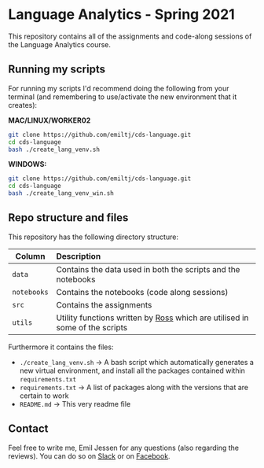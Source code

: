 # Language Analytics - Spring 2021

This repository contains all of the assignments and code-along sessions of the Language Analytics course.

## Running my scripts

For running my scripts I'd recommend doing the following from your terminal (and remembering to use/activate the new environment that it creates):

__MAC/LINUX/WORKER02__
```bash
git clone https://github.com/emiltj/cds-language.git
cd cds-language
bash ./create_lang_venv.sh
```
__WINDOWS:__
```bash
git clone https://github.com/emiltj/cds-language.git
cd cds-language
bash ./create_lang_venv_win.sh
```

## Repo structure and files

This repository has the following directory structure:

| Column | Description|
|--------|:-----------|
```data```| Contains the data used in both the scripts and the notebooks
```notebooks``` | Contains the notebooks (code along sessions)
```src``` | Contains the assignments
```utils``` | Utility functions written by [Ross](https://pure.au.dk/portal/en/persons/ross-deans-kristensenmclachlan(29ad140e-0785-4e07-bdc1-8af12f15856c).html) which are utilised in some of the scripts

Furthermore it contains the files:
- ```./create_lang_venv.sh``` -> A bash script which automatically generates a new virtual environment, and install all the packages contained within ```requirements.txt```
- ```requirements.txt``` -> A list of packages along with the versions that are certain to work
- ```README.md``` -> This very readme file

## Contact

Feel free to write me, Emil Jessen for any questions (also regarding the reviews). 
You can do so on [Slack](https://app.slack.com/client/T01908QBS9X/D01A1LFRDE0) or on [Facebook](https://www.facebook.com/emil.t.jessen/).
